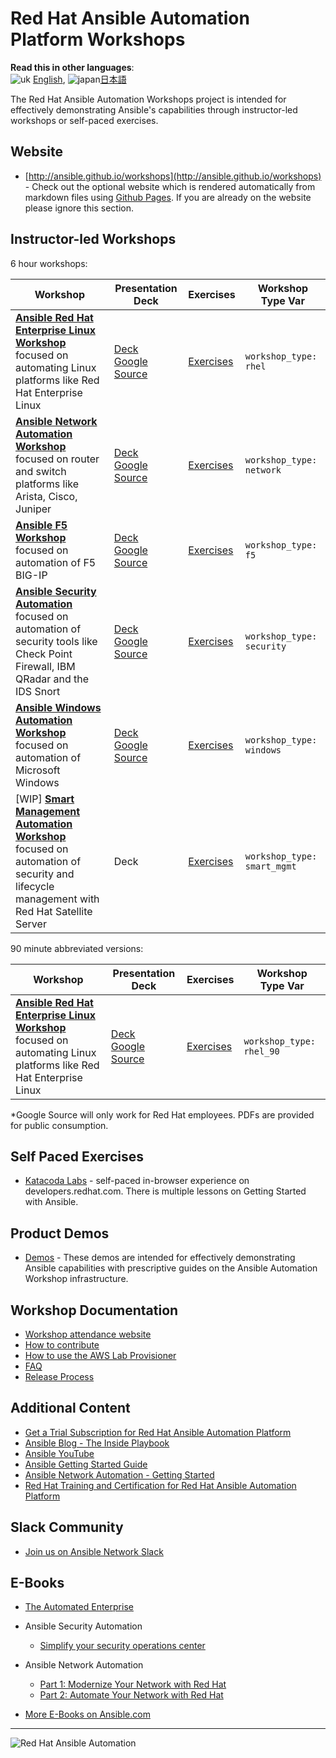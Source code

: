 # Red Hat Ansible Automation Platform Workshops

**Read this in other languages**:
<br>![uk](/images/uk.png) [English](README.md),  ![japan](/images/japan.png)[日本語](README.ja.md)

The Red Hat Ansible Automation Workshops project is intended for effectively demonstrating Ansible's capabilities through instructor-led workshops or self-paced exercises.

## Website

- [http://ansible.github.io/workshops](http://ansible.github.io/workshops) - Check out the optional website which is rendered automatically from markdown files using [Github Pages](https://pages.github.com/).  If you are already on the website please ignore this section.

## Instructor-led Workshops

6 hour workshops:

| Workshop   | Presentation Deck  | Exercises  | Workshop Type Var   |
|---|---|---|---|
| **[Ansible Red Hat Enterprise Linux Workshop](./exercises/ansible_rhel)** <br> focused on automating Linux platforms like Red Hat Enterprise Linux  | [Deck](./decks/ansible_rhel.pdf) <br> [Google Source](https://docs.google.com/presentation/d/13V_-MfJMslBJWGohllS9NErapClMAKY8iOP4_BI12xI) | [Exercises](./exercises/ansible_rhel)  | `workshop_type: rhel`  |
| **[Ansible Network Automation Workshop](./exercises/ansible_network)** <br> focused on router and switch platforms like Arista, Cisco, Juniper   | [Deck](./decks/ansible_network.pdf) <br> [Google Source](https://docs.google.com/presentation/d/1pMnLskQjDywwglZRKXS16rPFJip94obyzND_iKzaidQ) | [Exercises](./exercises/ansible_network)  | `workshop_type: network`  |
| **[Ansible F5 Workshop](./exercises/ansible_f5)** <br> focused on automation of F5 BIG-IP  | [Deck](./decks/ansible_f5.pdf) <br> [Google Source](https://docs.google.com/presentation/d/1eSZHx_tVZ59U-nAYysehEXsSAJgLBr9SrgpjOfLUg84) | [Exercises](./exercises/ansible_f5)   | `workshop_type: f5` |
| **[Ansible Security Automation](./exercises/ansible_security)** <br> focused on automation of security tools like Check Point Firewall, IBM QRadar and the IDS Snort  | [Deck](./decks/ansible_security.pdf) <br> [Google Source](https://docs.google.com/presentation/d/1DaHZvKHORS__YoqlRIy0lf4iag7kVtg6P3GJ6sNfnsI) | [Exercises](./exercises/ansible_security)   | `workshop_type: security` |
| **[Ansible Windows Automation Workshop](./exercises/ansible_windows)** <br> focused on automation of Microsoft Windows  | [Deck](./decks/ansible_windows.pdf) <br> [Google Source](https://docs.google.com/presentation/d/1fGHBNpkvXBfwBC385QswcSOBz0xNzDxEc8ZhbuyIoAE) | [Exercises](./exercises/ansible_windows)   | `workshop_type: windows` |
| \[WIP\] **[Smart Management Automation Workshop](./exercises/ansible_smart_mgmt)** <br> focused on automation of  security and lifecycle management with Red Hat Satellite Server | Deck | [Exercises](./exercises/ansible_smart_mgmt) | `workshop_type: smart_mgmt`

90 minute abbreviated versions:

| Workshop   | Presentation Deck  | Exercises  | Workshop Type Var   |
|---|---|---|---|
| **[Ansible Red Hat Enterprise Linux Workshop](./exercises/ansible_rhel_90)** <br> focused on automating Linux platforms like Red Hat Enterprise Linux  | [Deck](./decks/ansible_rhel_90.pdf) <br> [Google Source](https://docs.google.com/presentation/d/143JtFwmz469ucKNbB4L5T-PtKfurjpcOmCICzSbwm3Y) | [Exercises](./exercises/ansible_rhel_90)  | `workshop_type: rhel_90`  |

*Google Source will only work for Red Hat employees.  PDFs are provided for public consumption.

## Self Paced Exercises

- [Katacoda Labs](https://developers.redhat.com/products/ansible/getting-started) - self-paced in-browser experience on developers.redhat.com.  There is multiple lessons on Getting Started with Ansible.

## Product Demos

- [Demos](https://github.com/ansible/product-demos) - These demos are intended for effectively demonstrating Ansible capabilities with prescriptive guides on the Ansible Automation Workshop infrastructure.

## Workshop Documentation

- [Workshop attendance website](docs/attendance/attendance.md)
- [How to contribute](docs/contribute.md)
- [How to use the AWS Lab Provisioner](provisioner/README.md)
- [FAQ](docs/faq.md)
- [Release Process](docs/release.md)

## Additional Content

- [Get a Trial Subscription for Red Hat Ansible Automation Platform](http://red.ht/try_ansible)
- [Ansible Blog - The Inside Playbook](https://www.ansible.com/blog)
- [Ansible YouTube](https://youtube.com/ansibleautomation)
- [Ansible Getting Started Guide](https://docs.ansible.com/ansible/latest/user_guide/index.html#get)
- [Ansible Network Automation - Getting Started](https://docs.ansible.com/ansible/latest/network/getting_started/index.html)
- [Red Hat Training and Certification for Red Hat Ansible Automation Platform](https://red.ht/aap_training)

## Slack Community

- [Join us on Ansible Network Slack](https://join.slack.com/t/ansiblenetwork/shared_invite/zt-3zeqmhhx-zuID9uJqbbpZ2KdVeTwvzw)

## E-Books

- [The Automated Enterprise](https://www.redhat.com/en/engage/automated-enterprise-ebook-20171107?intcmp=7013a000002DXg8AAG)
- Ansible Security Automation

  - [Simplify your security operations center](https://www.redhat.com/en/resources/security-automation-ebook?extIdCarryOver=true&sc_cid=7013a000002gyQ2AAI)

- Ansible Network Automation

  - [Part 1: Modernize Your Network with Red Hat](https://www.ansible.com/resources/ebooks/network-automation-for-everyone?hsLang=en-us)
  - [Part 2: Automate Your Network with Red Hat](https://www.ansible.com/resources/ebooks/automate-your-network?hsLang=en-us)

- [More E-Books on Ansible.com](https://www.ansible.com/resources/ebooks)

---
![Red Hat Ansible Automation](images/rh-ansible-automation-platform.png)
